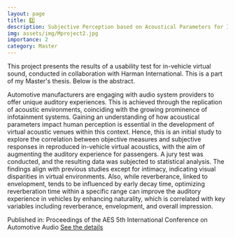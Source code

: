 ```yaml
---
layout: page
title: 2️⃣
description: Subjective Perception based on Acoustical Parameters for In-Vehicle Virtual Sound [HIS LAB]
img: assets/img/Mproject2.jpg
importance: 2
category: Master
---
```

This project presents the results of a usability test for in-vehicle virtual sound, conducted in collaboration with Harman International. This is a part of my Master's thesis. Below is the abstract. 

Automotive manufacturers are engaging with audio system providers to offer unique auditory experiences. This is achieved through the replication of acoustic environments, coinciding with the growing prominence of infotainment systems. Gaining an understanding of how acoustical parameters impact human perception is essential in the development of virtual acoustic venues within this context. Hence, this is an initial study to explore the correlation between objective measures and subjective responses in reproduced in-vehicle virtual acoustics, with the aim of augmenting the auditory experience for passengers. A jury test was conducted, and the resulting data was subjected to statistical analysis. The findings align with previous studies except for intimacy, indicating visual disparities in virtual environments. Also, while reverberance, linked to envelopment, tends to be influenced by early decay time, optimizing reverberation time within a specific range can improve the auditory experience in vehicles by enhancing naturality, which is correlated with key variables including reverberance, envelopment, and overall impression.

Published in: Proceedings of the AES 5th International Conference on Automotive Audio [See the details](https://aes2.org/publications/elibrary-page/?id=22612)